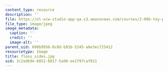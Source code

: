 ```yaml
---
content_type: resource
description: ''
file: https://ol-ocw-studio-app-qa.s3.amazonaws.com/courses/2-00b-toy-product-design-spring-2008/3c2adb9e685280175a98ee1f97caf011_floss_sides.jpg
file_type: image/jpeg
image_metadata:
  caption: ''
  credit: ''
  image-alt: ''
parent_uid: 690b9956-8c8d-b91b-5245-a6e3ec725412
resourcetype: Image
title: floss_sides.jpg
uid: 3c2adb9e-6852-8017-5a98-ee1f97caf011
---
```

